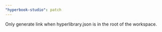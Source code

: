 ```yaml
---
"hyperbook-studio": patch
---
```


Only generate link when hyperlibrary.json is in the root of the workspace.
